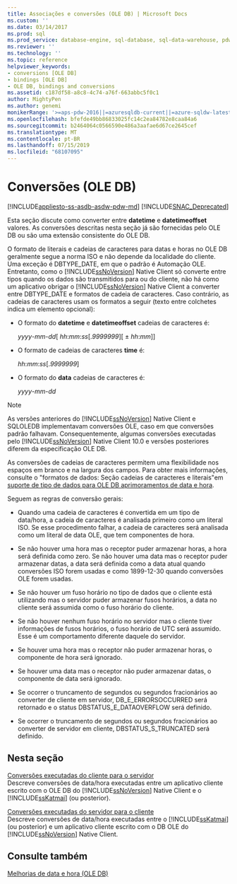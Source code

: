 ```yaml
---
title: Associações e conversões (OLE DB) | Microsoft Docs
ms.custom: ''
ms.date: 03/14/2017
ms.prod: sql
ms.prod_service: database-engine, sql-database, sql-data-warehouse, pdw
ms.reviewer: ''
ms.technology: ''
ms.topic: reference
helpviewer_keywords:
- conversions [OLE DB]
- bindings [OLE DB]
- OLE DB, bindings and conversions
ms.assetid: c187df58-a8c8-4c74-a76f-663abbc5f0c1
author: MightyPen
ms.author: genemi
monikerRange: '>=aps-pdw-2016||=azuresqldb-current||=azure-sqldw-latest||>=sql-server-2016||=sqlallproducts-allversions||>=sql-server-linux-2017||=azuresqldb-mi-current'
ms.openlocfilehash: bfefde49bb86833025fc14c2ea84782e8caa84a6
ms.sourcegitcommit: b2464064c0566590e486a3aafae6d67ce2645cef
ms.translationtype: MT
ms.contentlocale: pt-BR
ms.lasthandoff: 07/15/2019
ms.locfileid: "68107095"
---
```

# <a name="conversions-ole-db"></a>Conversões (OLE DB)
[!INCLUDE[appliesto-ss-asdb-asdw-pdw-md](../../includes/appliesto-ss-asdb-asdw-pdw-md.md)]
[!INCLUDE[SNAC_Deprecated](../../includes/snac-deprecated.md)]

  Esta seção discute como converter entre **datetime** e **datetimeoffset** valores. As conversões descritas nesta seção já são fornecidas pelo OLE DB ou são uma extensão consistente do OLE DB.  
  
 O formato de literais e cadeias de caracteres para datas e horas no OLE DB geralmente segue a norma ISO e não depende da localidade do cliente. Uma exceção é DBTYPE_DATE, em que o padrão é Automação OLE. Entretanto, como o [!INCLUDE[ssNoVersion](../../includes/ssnoversion-md.md)] Native Client só converte entre tipos quando os dados são transmitidos para ou do cliente, não há como um aplicativo obrigar o [!INCLUDE[ssNoVersion](../../includes/ssnoversion-md.md)] Native Client a converter entre DBTYPE_DATE e formatos de cadeia de caracteres. Caso contrário, as cadeias de caracteres usam os formatos a seguir (texto entre colchetes indica um elemento opcional):  
  
-   O formato do **datetime** e **datetimeoffset** cadeias de caracteres é:  
  
     *yyyy*-*mm*-*dd*[ *hh*:*mm*:*ss*[.*9999999*][ ± *hh*:*mm*]]  
  
-   O formato de cadeias de caracteres **time** é:  
  
     *hh*:*mm*:*ss*[.*9999999*]  
  
-   O formato do **data** cadeias de caracteres é:  
  
     *yyyy*-*mm*-*dd*  
  
> [!NOTE]  
>  As versões anteriores do [!INCLUDE[ssNoVersion](../../includes/ssnoversion-md.md)] Native Client e SQLOLEDB implementavam conversões OLE, caso em que conversões padrão falhavam. Consequentemente, algumas conversões executadas pelo [!INCLUDE[ssNoVersion](../../includes/ssnoversion-md.md)] Native Client 10.0 e versões posteriores diferem da especificação OLE DB.  
  
 As conversões de cadeias de caracteres permitem uma flexibilidade nos espaços em branco e na largura dos campos. Para obter mais informações, consulte o "formatos de dados: Seção cadeias de caracteres e literais"em [suporte de tipo de dados para OLE DB aprimoramentos de data e hora](../../relational-databases/native-client-ole-db-date-time/data-type-support-for-ole-db-date-and-time-improvements.md).  
  
 Seguem as regras de conversão gerais:  
  
-   Quando uma cadeia de caracteres é convertida em um tipo de data/hora, a cadeia de caracteres é analisada primeiro como um literal ISO. Se esse procedimento falhar, a cadeia de caracteres será analisada como um literal de data OLE, que tem componentes de hora.  
  
-   Se não houver uma hora mas o receptor puder armazenar horas, a hora será definida como zero. Se não houver uma data mas o receptor puder armazenar datas, a data será definida como a data atual quando conversões ISO forem usadas e como 1899-12-30 quando conversões OLE forem usadas.  
  
-   Se não houver um fuso horário no tipo de dados que o cliente está utilizando mas o servidor puder armazenar fusos horários, a data no cliente será assumida como o fuso horário do cliente.  
  
-   Se não houver nenhum fuso horário no servidor mas o cliente tiver informações de fusos horários, o fuso horário de UTC será assumido. Esse é um comportamento diferente daquele do servidor.  
  
-   Se houver uma hora mas o receptor não puder armazenar horas, o componente de hora será ignorado.  
  
-   Se houver uma data mas o receptor não puder armazenar datas, o componente de data será ignorado.  
  
-   Se ocorrer o truncamento de segundos ou segundos fracionários ao converter de cliente em servidor, DB_E_ERRORSOCCURRED será retornado e o status DBSTATUS_E_DATAOVERFLOW será definido.  
  
-   Se ocorrer o truncamento de segundos ou segundos fracionários ao converter de servidor em cliente, DBSTATUS_S_TRUNCATED será definido.  
  
## <a name="in-this-section"></a>Nesta seção  
 [Conversões executadas do cliente para o servidor](../../relational-databases/native-client-ole-db-date-time/conversions-performed-from-client-to-server.md)  
 Descreve conversões de data/hora executadas entre um aplicativo cliente escrito com o OLE DB do [!INCLUDE[ssNoVersion](../../includes/ssnoversion-md.md)] Native Client e o [!INCLUDE[ssKatmai](../../includes/sskatmai-md.md)] (ou posterior).  
  
 [Conversões executadas do servidor para o cliente](../../relational-databases/native-client-ole-db-date-time/conversions-performed-from-server-to-client.md)  
 Descreve conversões de data/hora executadas entre o [!INCLUDE[ssKatmai](../../includes/sskatmai-md.md)] (ou posterior) e um aplicativo cliente escrito com o DB OLE do [!INCLUDE[ssNoVersion](../../includes/ssnoversion-md.md)] Native Client.  
  
## <a name="see-also"></a>Consulte também  
 [Melhorias de data e hora &#40;OLE DB&#41;](../../relational-databases/native-client-ole-db-date-time/date-and-time-improvements-ole-db.md)  
  
  
